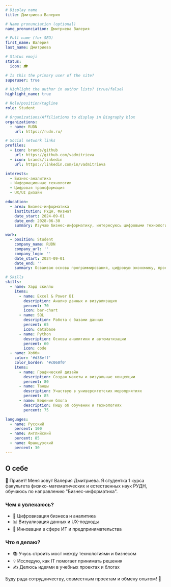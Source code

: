 ```yaml
---
# Display name
title: Дмитриева Валерия

# Name pronunciation (optional)
name_pronunciation: Дмитриева Валерия

# Full name (for SEO)
first_name: Валерия
last_name: Дмитриева

# Status emoji
status:
  icon: 🎓

# Is this the primary user of the site?
superuser: true

# Highlight the author in author lists? (true/false)
highlight_name: true

# Role/position/tagline
role: Student

# Organizations/Affiliations to display in Biography blox
organizations:
  - name: RUDN
    url: https://rudn.ru/

# Social network links
profiles:
  - icon: brands/github
    url: https://github.com/vadmitrieva
  - icon: brands/linkedin
    url: https://linkedin.com/in/vadmitrieva

interests: 
  - Бизнес-аналитика
  - Информационные технологии
  - Цифровая трансформация
  - UX/UI дизайн

education:
  - area: Бизнес-информатика
    institution: РУДН, Физмат
    date_start: 2024-09-01
    date_end: 2028-06-30
    summary: Изучаю бизнес-информатику, интересуюсь цифровыми технологиями, анализом данных и автоматизацией бизнес-процессов.

work:
  - position: Student
    company_name: RUDN
    company_url: ''
    company_logo: ''
    date_start: 2024-09-01
    date_end: ''
    summary: Осваиваю основы программирования, цифровую экономику, проектирование информационных систем и бизнес-аналитику.

# Skills
skills:
  - name: Хард скиллы
    items:
      - name: Excel & Power BI
        description: Анализ данных и визуализация
        percent: 70
        icon: bar-chart
      - name: SQL
        description: Работа с базами данных
        percent: 65
        icon: database
      - name: Python
        description: Основы аналитики и автоматизации
        percent: 60
        icon: code
  - name: Хобби
    color: '#d38eff'
    color_border: '#c060f0'
    items:
      - name: Графический дизайн
        description: Создаю макеты и визуальные концепции
        percent: 80
      - name: Танцы
        description: Участвую в университетских мероприятиях
        percent: 85
      - name: Ведение блога
        description: Пишу об обучении и технологиях
        percent: 75

languages:
  - name: Русский
    percent: 100
  - name: Английский
    percent: 85
  - name: Французский
    percent: 30
---
```


## О себе  

👋 Привет! Меня зовут Валерия Дмитриева. Я студентка 1 курса факультета физико-математических и естественных наук РУДН, обучаюсь по направлению "Бизнес-информатика".  

### Чем я увлекаюсь?  
- 💼 Цифровизация бизнеса и аналитика  
- 📊 Визуализация данных и UX-подходы  
- 🧠 Инновации в сфере ИТ и предпринимательства  

### Что я делаю?  
- 📚 Учусь строить мост между технологиями и бизнесом  
- 💡 Исследую, как IT помогает принимать решения  
- ✍️ Делюсь идеями в учебных проектах и блогах  

Буду рада сотрудничеству, совместным проектам и обмену опытом! 🙌


